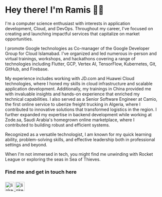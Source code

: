 
<!--
**ramism16/ramism16** is a ✨ _special_ ✨ repository because its `README.md` (this file) appears on your GitHub profile.

Here are some ideas to get you started:

- 🔭 I’m currently working on ...
- 🌱 I’m currently learning ...
- 👯 I’m looking to collaborate on ...
- 🤔 I’m looking for help with ...
- 💬 Ask me about ...
- 📫 How to reach me: ...
- 😄 Pronouns: ...
- ⚡ Fun fact: ...
-->

# Hey there! I'm Ramis 👋💪

I'm a computer science enthusiast with interests in application development, Cloud, and DevOps. Throughout my career, I've focused on creating and launching impactful services that capitalize on market opportunities.

I promote Google technologies as Co-manager of the Google Developer Group for Cloud Islamabad. I've organized and led numerous in-person and virtual trainings, workshops, and hackathons covering a range of technologies including Flutter, GCP, Vertex AI, TensorFlow, Kubernetes, Git, GitHub, and Firebase.

My experience includes working with JD.com and Huawei Cloud technologies, where I honed my skills in cloud infrastructure and scalable application development. Additionally, my trainings in China provided me with invaluable insights and hands-on experience that enriched my technical capabilities. I also served as a Senior Software Engineer at Camio, the first online service to uberize freight trucking in Algeria, where I contributed to innovative solutions that transformed logistics in the region. I further expanded my expertise in backend development while working at Zode.sa, Saudi Arabia's homegrown online marketplace, where I contributed to building robust and efficient systems.

Recognized as a versatile technologist, I am known for my quick learning ability, problem-solving skills, and effective leadership both in professional settings and beyond.

When I'm not immersed in tech, you might find me unwinding with Rocket League or exploring the seas in Sea of Thieves.

### Find me and get in touch here

###
<div align="left">
  <a href="https://www.linkedin.com/in/ramis-m16/" target="_blank">
    <img src="https://img.shields.io/static/v1?message=LinkedIn&logo=linkedin&label=&color=0077B5&logoColor=white&labelColor=&style=for-the-badge" height="30" alt="linkedin logo"  />
  </a>
  <a href="https://www.instagram.com/ramis.m16/" target="_blank">
    <img src="https://img.shields.io/static/v1?message=Instagram&logo=instagram&label=&color=d62976&logoColor=white&labelColor=&style=for-the-badge" height="30" alt="linkedin logo"  />
  </a>
</div>
